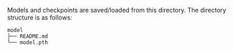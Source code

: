 Models and checkpoints are saved/loaded from this directory. The directory structure is as follows:

    model
    ├── README.md
    └── model.pth
